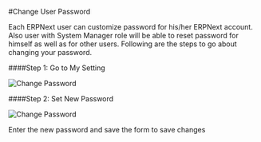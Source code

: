 #Change User Password

Each ERPNext user can customize password for his/her ERPNext account. Also user with System Manager role will be able to reset password for himself as well as for other users. Following are the steps to go about changing your password.


####Step 1: Go to My Setting

<img alt="Change Password" class="screenshot" src="{{docs_base_url}}/assets/img/articles/change-password-1.png">

####Step 2: Set New Password

<img alt="Change Password" class="screenshot" src="{{docs_base_url}}/assets/img/articles/change-password-2.png">

Enter the new password and save the form to save changes